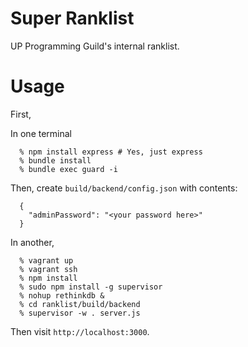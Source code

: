 Super Ranklist
===============

UP Programming Guild's internal ranklist.

# Usage

First, 

In one terminal

```
  % npm install express # Yes, just express
  % bundle install
  % bundle exec guard -i
```

Then, create `build/backend/config.json` with contents:

```
  {
    "adminPassword": "<your password here>"
  }
```

In another,

```
  % vagrant up
  % vagrant ssh
  % npm install
  % sudo npm install -g supervisor
  % nohup rethinkdb &
  % cd ranklist/build/backend
  % supervisor -w . server.js
```

Then visit `http://localhost:3000`.
